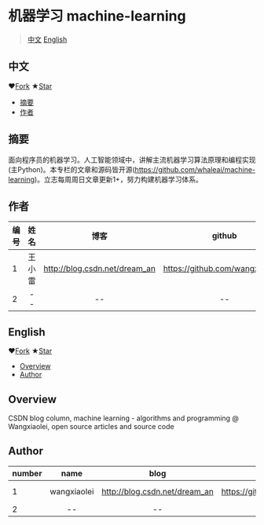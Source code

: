 机器学习 machine-learning
==============================
>[中文](#中文)  [English](#English)

中文
-------

 ❤[Fork](https://github.com/whaleai/machine-learning.git) ★[Star](https://github.com/whaleai/machine-learning.git)

- [摘要](#摘要)
- [作者](#作者)

摘要
--------
面向程序员的机器学习。人工智能领域中，讲解主流机器学习算法原理和编程实现(主Python)。本专栏的文章和源码皆开源(https://github.com/whaleai/machine-learning)。立志每周周日文章更新1+，努力构建机器学习体系。

作者
---------
|编号|  姓名 |             博客              | github                  |加入时间|
| :-- | :----: | :-----------------------: | :--------------------: | ---: |
|1  | 王小雷 | http://blog.csdn.net/dream_an | https://github.com/wangxiaoleiAI |2017-7-24|
|2  |--|--|--|--|



English
---------

 ❤[Fork](https://github.com/whaleai/machine-learning.git) ★[Star](https://github.com/whaleai/machine-learning.git)

- [Overview](#overview)
- [Author](#Author)

Overview
--------

CSDN blog column, machine learning - algorithms and programming @ Wangxiaolei, open source articles and source code



Author
---------

|number|  name |             blog          | github                  |join|
| :-- | :----: | :-----------------------: | :--------------------: | ---: |
|1  | wangxiaolei | http://blog.csdn.net/dream_an | https://github.com/wangxiaoleiAI |2017-7-24|
|2  |--|--|--|--|
